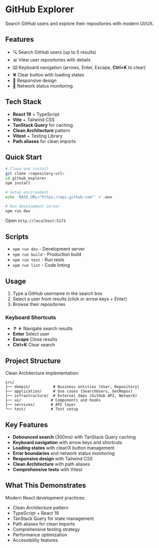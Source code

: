 # GitHub Explorer

Search GitHub users and explore their repositories with modern UI/UX.

## Features

- 🔍 Search GitHub users (up to 5 results)
- 📊 View user repositories with details
- ⌨️ Keyboard navigation (arrows, Enter, Escape, **Ctrl+K** to clear)
- ❌ Clear button with loading states
- 📱 Responsive design
- 🔄 Network status monitoring

## Tech Stack

- **React 19** + TypeScript
- **Vite** + Tailwind CSS
- **TanStack Query** for caching
- **Clean Architecture** pattern
- **Vitest** + Testing Library
- **Path aliases** for clean imports

## Quick Start

```bash
# Clone and install
git clone <repository-url>
cd github_explorer
npm install

# Setup environment
echo 'BASE_URL="https://api.github.com"' > .env

# Run development server
npm run dev
```

Open `http://localhost:5173`

## Scripts

- `npm run dev` - Development server
- `npm run build` - Production build
- `npm run test` - Run tests
- `npm run lint` - Code linting

## Usage

1. Type a GitHub username in the search box
2. Select a user from results (click or arrow keys + Enter)
3. Browse their repositories

### Keyboard Shortcuts
- **↑ ↓** Navigate search results
- **Enter** Select user
- **Escape** Close results
- **Ctrl+K** Clear search

## Project Structure

Clean Architecture implementation:

```
src/
├── domain/          # Business entities (User, Repository)
├── application/     # Use cases (SearchUsers, GetRepos)
├── infrastructure/  # External deps (GitHub API, Network)
├── ui/             # Components and hooks
├── services/       # API layer
└── test/           # Test setup
```

## Key Features

- **Debounced search** (300ms) with TanStack Query caching
- **Keyboard navigation** with arrow keys and shortcuts
- **Loading states** with clear/X button management
- **Error boundaries** and network status monitoring
- **Responsive design** with Tailwind CSS
- **Clean Architecture** with path aliases
- **Comprehensive tests** with Vitest

## What This Demonstrates

Modern React development practices:
- Clean Architecture pattern
- TypeScript + React 19
- TanStack Query for state management
- Path aliases for clean imports
- Comprehensive testing strategy
- Performance optimization
- Accessibility features
